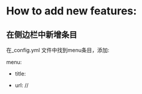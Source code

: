 # How to add new features:

## 在侧边栏中新增条目
在_config.yml 文件中找到menu条目，添加:

menu:<br>

  - title:             <Name of the menu>

  - url:               /<name of the file>/



